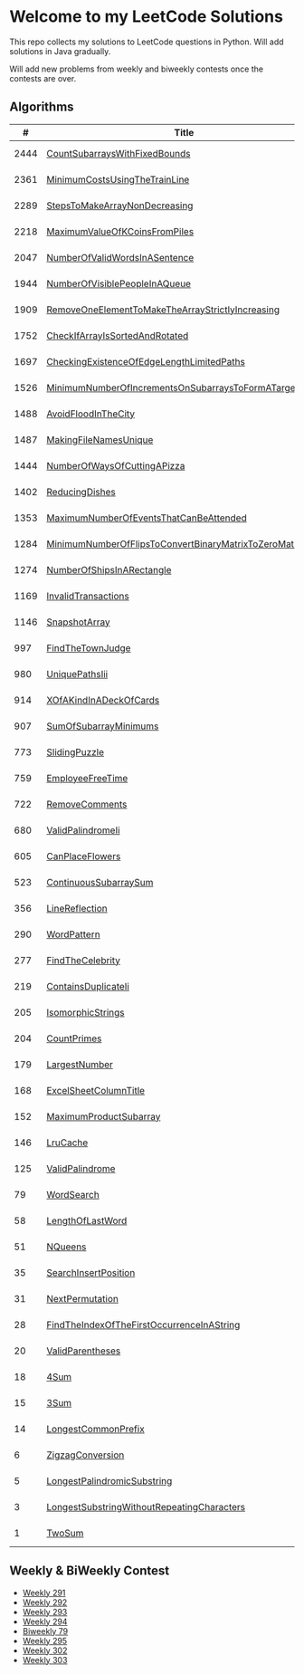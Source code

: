# Welcome to my LeetCode Solutions

This repo collects my solutions to LeetCode questions in Python. Will add solutions in Java gradually.

Will add new problems from weekly and biweekly contests once the contests are over.

## Algorithms

| # | Title | Solution | Difficulty |
|---| ----- | -------- | ---------- |
| 2444 | [CountSubarraysWithFixedBounds](https://leetcode.com/problems/count-subarrays-with-fixed-bounds/description/) |[java](https://github.com/mortimerliu/LeetCode/blob/main/algorithms/java/hard/2444.CountSubarraysWithFixedBounds.java), [python](https://github.com/mortimerliu/LeetCode/blob/main/algorithms/python/hard/2444.CountSubarraysWithFixedBounds.java) | hard |
| 2361 | [MinimumCostsUsingTheTrainLine](https://leetcode.com/problems/minimum-costs-using-the-train-line/description/) |[java](https://github.com/mortimerliu/LeetCode/blob/main/algorithms/java/hard/2361.MinimumCostsUsingTheTrainLine.java), [python](https://github.com/mortimerliu/LeetCode/blob/main/algorithms/python/hard/2361.MinimumCostsUsingTheTrainLine.java) | hard |
| 2289 | [StepsToMakeArrayNonDecreasing](https://leetcode.com/problems/steps-to-make-array-non-decreasing/description/) |[java](https://github.com/mortimerliu/LeetCode/blob/main/algorithms/java/medium/2289.StepsToMakeArrayNonDecreasing.java), [python](https://github.com/mortimerliu/LeetCode/blob/main/algorithms/python/medium/2289.StepsToMakeArrayNonDecreasing.java) | medium |
| 2218 | [MaximumValueOfKCoinsFromPiles](https://leetcode.com/problems/maximum-value-of-kcoins-from-piles/description/) |[java](https://github.com/mortimerliu/LeetCode/blob/main/algorithms/java/hard/2218.MaximumValueOfKCoinsFromPiles.java), [python](https://github.com/mortimerliu/LeetCode/blob/main/algorithms/python/hard/2218.MaximumValueOfKCoinsFromPiles.java) | hard |
| 2047 | [NumberOfValidWordsInASentence](https://leetcode.com/problems/number-of-valid-words-in-asentence/description/) |[java](https://github.com/mortimerliu/LeetCode/blob/main/algorithms/java/easy/2047.NumberOfValidWordsInASentence.java), [python](https://github.com/mortimerliu/LeetCode/blob/main/algorithms/python/easy/2047.NumberOfValidWordsInASentence.java) | easy |
| 1944 | [NumberOfVisiblePeopleInAQueue](https://leetcode.com/problems/number-of-visible-people-in-aqueue/description/) |[java](https://github.com/mortimerliu/LeetCode/blob/main/algorithms/java/hard/1944.NumberOfVisiblePeopleInAQueue.java), [python](https://github.com/mortimerliu/LeetCode/blob/main/algorithms/python/hard/1944.NumberOfVisiblePeopleInAQueue.java) | hard |
| 1909 | [RemoveOneElementToMakeTheArrayStrictlyIncreasing](https://leetcode.com/problems/remove-one-element-to-make-the-array-strictly-increasing/description/) |[java](https://github.com/mortimerliu/LeetCode/blob/main/algorithms/java/easy/1909.RemoveOneElementToMakeTheArrayStrictlyIncreasing.java), [python](https://github.com/mortimerliu/LeetCode/blob/main/algorithms/python/easy/1909.RemoveOneElementToMakeTheArrayStrictlyIncreasing.java) | easy |
| 1752 | [CheckIfArrayIsSortedAndRotated](https://leetcode.com/problems/check-if-array-is-sorted-and-rotated/description/) |[java](https://github.com/mortimerliu/LeetCode/blob/main/algorithms/java/easy/1752.CheckIfArrayIsSortedAndRotated.java), [python](https://github.com/mortimerliu/LeetCode/blob/main/algorithms/python/easy/1752.CheckIfArrayIsSortedAndRotated.java) | easy |
| 1697 | [CheckingExistenceOfEdgeLengthLimitedPaths](https://leetcode.com/problems/checking-existence-of-edge-length-limited-paths/description/) |[java](https://github.com/mortimerliu/LeetCode/blob/main/algorithms/java/hard/1697.CheckingExistenceOfEdgeLengthLimitedPaths.java), [python](https://github.com/mortimerliu/LeetCode/blob/main/algorithms/python/hard/1697.CheckingExistenceOfEdgeLengthLimitedPaths.java) | hard |
| 1526 | [MinimumNumberOfIncrementsOnSubarraysToFormATargetArray](https://leetcode.com/problems/minimum-number-of-increments-on-subarrays-to-form-atarget-array/description/) |[java](https://github.com/mortimerliu/LeetCode/blob/main/algorithms/java/hard/1526.MinimumNumberOfIncrementsOnSubarraysToFormATargetArray.java), [python](https://github.com/mortimerliu/LeetCode/blob/main/algorithms/python/hard/1526.MinimumNumberOfIncrementsOnSubarraysToFormATargetArray.java) | hard |
| 1488 | [AvoidFloodInTheCity](https://leetcode.com/problems/avoid-flood-in-the-city/description/) |[java](https://github.com/mortimerliu/LeetCode/blob/main/algorithms/java/medium/1488.AvoidFloodInTheCity.java), [python](https://github.com/mortimerliu/LeetCode/blob/main/algorithms/python/medium/1488.AvoidFloodInTheCity.java) | medium |
| 1487 | [MakingFileNamesUnique](https://leetcode.com/problems/making-file-names-unique/description/) |[java](https://github.com/mortimerliu/LeetCode/blob/main/algorithms/java/medium/1487.MakingFileNamesUnique.java), [python](https://github.com/mortimerliu/LeetCode/blob/main/algorithms/python/medium/1487.MakingFileNamesUnique.java) | medium |
| 1444 | [NumberOfWaysOfCuttingAPizza](https://leetcode.com/problems/number-of-ways-of-cutting-apizza/description/) |[java](https://github.com/mortimerliu/LeetCode/blob/main/algorithms/java/hard/1444.NumberOfWaysOfCuttingAPizza.java), [python](https://github.com/mortimerliu/LeetCode/blob/main/algorithms/python/hard/1444.NumberOfWaysOfCuttingAPizza.java) | hard |
| 1402 | [ReducingDishes](https://leetcode.com/problems/reducing-dishes/description/) |[java](https://github.com/mortimerliu/LeetCode/blob/main/algorithms/java/hard/1402.ReducingDishes.java), [python](https://github.com/mortimerliu/LeetCode/blob/main/algorithms/python/hard/1402.ReducingDishes.java) | hard |
| 1353 | [MaximumNumberOfEventsThatCanBeAttended](https://leetcode.com/problems/maximum-number-of-events-that-can-be-attended/description/) |[java](https://github.com/mortimerliu/LeetCode/blob/main/algorithms/java/medium/1353.MaximumNumberOfEventsThatCanBeAttended.java), [python](https://github.com/mortimerliu/LeetCode/blob/main/algorithms/python/medium/1353.MaximumNumberOfEventsThatCanBeAttended.java) | medium |
| 1284 | [MinimumNumberOfFlipsToConvertBinaryMatrixToZeroMatrix](https://leetcode.com/problems/minimum-number-of-flips-to-convert-binary-matrix-to-zero-matrix/description/) |[java](https://github.com/mortimerliu/LeetCode/blob/main/algorithms/java/hard/1284.MinimumNumberOfFlipsToConvertBinaryMatrixToZeroMatrix.java), [python](https://github.com/mortimerliu/LeetCode/blob/main/algorithms/python/hard/1284.MinimumNumberOfFlipsToConvertBinaryMatrixToZeroMatrix.java) | hard |
| 1274 | [NumberOfShipsInARectangle](https://leetcode.com/problems/number-of-ships-in-arectangle/description/) |[java](https://github.com/mortimerliu/LeetCode/blob/main/algorithms/java/hard/1274.NumberOfShipsInARectangle.java), [python](https://github.com/mortimerliu/LeetCode/blob/main/algorithms/python/hard/1274.NumberOfShipsInARectangle.java) | hard |
| 1169 | [InvalidTransactions](https://leetcode.com/problems/invalid-transactions/description/) |[java](https://github.com/mortimerliu/LeetCode/blob/main/algorithms/java/medium/1169.InvalidTransactions.java), [python](https://github.com/mortimerliu/LeetCode/blob/main/algorithms/python/medium/1169.InvalidTransactions.java) | medium |
| 1146 | [SnapshotArray](https://leetcode.com/problems/snapshot-array/description/) |[java](https://github.com/mortimerliu/LeetCode/blob/main/algorithms/java/medium/1146.SnapshotArray.java), [python](https://github.com/mortimerliu/LeetCode/blob/main/algorithms/python/medium/1146.SnapshotArray.java) | medium |
| 997 | [FindTheTownJudge](https://leetcode.com/problems/find-the-town-judge/description/) |[java](https://github.com/mortimerliu/LeetCode/blob/main/algorithms/java/easy/997.FindTheTownJudge.java), [python](https://github.com/mortimerliu/LeetCode/blob/main/algorithms/python/easy/997.FindTheTownJudge.java) | easy |
| 980 | [UniquePathsIii](https://leetcode.com/problems/unique-paths-iii/description/) |[java](https://github.com/mortimerliu/LeetCode/blob/main/algorithms/java/hard/980.UniquePathsIii.java), [python](https://github.com/mortimerliu/LeetCode/blob/main/algorithms/python/hard/980.UniquePathsIii.java) | hard |
| 914 | [XOfAKindInADeckOfCards](https://leetcode.com/problems/xof-akind-in-adeck-of-cards/description/) |[java](https://github.com/mortimerliu/LeetCode/blob/main/algorithms/java/easy/914.XOfAKindInADeckOfCards.java), [python](https://github.com/mortimerliu/LeetCode/blob/main/algorithms/python/easy/914.XOfAKindInADeckOfCards.java) | easy |
| 907 | [SumOfSubarrayMinimums](https://leetcode.com/problems/sum-of-subarray-minimums/description/) |[java](https://github.com/mortimerliu/LeetCode/blob/main/algorithms/java/medium/907.SumOfSubarrayMinimums.java), [python](https://github.com/mortimerliu/LeetCode/blob/main/algorithms/python/medium/907.SumOfSubarrayMinimums.java) | medium |
| 773 | [SlidingPuzzle](https://leetcode.com/problems/sliding-puzzle/description/) |[java](https://github.com/mortimerliu/LeetCode/blob/main/algorithms/java/hard/773.SlidingPuzzle.java), [python](https://github.com/mortimerliu/LeetCode/blob/main/algorithms/python/hard/773.SlidingPuzzle.java) | hard |
| 759 | [EmployeeFreeTime](https://leetcode.com/problems/employee-free-time/description/) |[java](https://github.com/mortimerliu/LeetCode/blob/main/algorithms/java/hard/759.EmployeeFreeTime.java), [python](https://github.com/mortimerliu/LeetCode/blob/main/algorithms/python/hard/759.EmployeeFreeTime.java) | hard |
| 722 | [RemoveComments](https://leetcode.com/problems/remove-comments/description/) |[java](https://github.com/mortimerliu/LeetCode/blob/main/algorithms/java/medium/722.RemoveComments.java), [python](https://github.com/mortimerliu/LeetCode/blob/main/algorithms/python/medium/722.RemoveComments.java) | medium |
| 680 | [ValidPalindromeIi](https://leetcode.com/problems/valid-palindrome-ii/description/) |[java](https://github.com/mortimerliu/LeetCode/blob/main/algorithms/java/easy/680.ValidPalindromeIi.java), [python](https://github.com/mortimerliu/LeetCode/blob/main/algorithms/python/easy/680.ValidPalindromeIi.java) | easy |
| 605 | [CanPlaceFlowers](https://leetcode.com/problems/can-place-flowers/description/) |[java](https://github.com/mortimerliu/LeetCode/blob/main/algorithms/java/easy/605.CanPlaceFlowers.java), [python](https://github.com/mortimerliu/LeetCode/blob/main/algorithms/python/easy/605.CanPlaceFlowers.java) | easy |
| 523 | [ContinuousSubarraySum](https://leetcode.com/problems/continuous-subarray-sum/description/) |[java](https://github.com/mortimerliu/LeetCode/blob/main/algorithms/java/medium/523.ContinuousSubarraySum.java), [python](https://github.com/mortimerliu/LeetCode/blob/main/algorithms/python/medium/523.ContinuousSubarraySum.java) | medium |
| 356 | [LineReflection](https://leetcode.com/problems/line-reflection/description/) |[java](https://github.com/mortimerliu/LeetCode/blob/main/algorithms/java/medium/356.LineReflection.java), [python](https://github.com/mortimerliu/LeetCode/blob/main/algorithms/python/medium/356.LineReflection.java) | medium |
| 290 | [WordPattern](https://leetcode.com/problems/word-pattern/description/) |[java](https://github.com/mortimerliu/LeetCode/blob/main/algorithms/java/easy/290.WordPattern.java), [python](https://github.com/mortimerliu/LeetCode/blob/main/algorithms/python/easy/290.WordPattern.java) | easy |
| 277 | [FindTheCelebrity](https://leetcode.com/problems/find-the-celebrity/description/) |[java](https://github.com/mortimerliu/LeetCode/blob/main/algorithms/java/medium/277.FindTheCelebrity.java), [python](https://github.com/mortimerliu/LeetCode/blob/main/algorithms/python/medium/277.FindTheCelebrity.java) | medium |
| 219 | [ContainsDuplicateIi](https://leetcode.com/problems/contains-duplicate-ii/description/) |[java](https://github.com/mortimerliu/LeetCode/blob/main/algorithms/java/easy/219.ContainsDuplicateIi.java), [python](https://github.com/mortimerliu/LeetCode/blob/main/algorithms/python/easy/219.ContainsDuplicateIi.java) | easy |
| 205 | [IsomorphicStrings](https://leetcode.com/problems/isomorphic-strings/description/) |[java](https://github.com/mortimerliu/LeetCode/blob/main/algorithms/java/easy/205.IsomorphicStrings.java), [python](https://github.com/mortimerliu/LeetCode/blob/main/algorithms/python/easy/205.IsomorphicStrings.java) | easy |
| 204 | [CountPrimes](https://leetcode.com/problems/count-primes/description/) |[java](https://github.com/mortimerliu/LeetCode/blob/main/algorithms/java/medium/204.CountPrimes.java), [python](https://github.com/mortimerliu/LeetCode/blob/main/algorithms/python/medium/204.CountPrimes.java) | medium |
| 179 | [LargestNumber](https://leetcode.com/problems/largest-number/description/) |[java](https://github.com/mortimerliu/LeetCode/blob/main/algorithms/java/medium/179.LargestNumber.java), [python](https://github.com/mortimerliu/LeetCode/blob/main/algorithms/python/medium/179.LargestNumber.java) | medium |
| 168 | [ExcelSheetColumnTitle](https://leetcode.com/problems/excel-sheet-column-title/description/) |[java](https://github.com/mortimerliu/LeetCode/blob/main/algorithms/java/easy/168.ExcelSheetColumnTitle.java), [python](https://github.com/mortimerliu/LeetCode/blob/main/algorithms/python/easy/168.ExcelSheetColumnTitle.java) | easy |
| 152 | [MaximumProductSubarray](https://leetcode.com/problems/maximum-product-subarray/description/) |[java](https://github.com/mortimerliu/LeetCode/blob/main/algorithms/java/medium/152.MaximumProductSubarray.java), [python](https://github.com/mortimerliu/LeetCode/blob/main/algorithms/python/medium/152.MaximumProductSubarray.java) | medium |
| 146 | [LruCache](https://leetcode.com/problems/lru-cache/description/) |[java](https://github.com/mortimerliu/LeetCode/blob/main/algorithms/java/medium/146.LruCache.java), [python](https://github.com/mortimerliu/LeetCode/blob/main/algorithms/python/medium/146.LruCache.java) | medium |
| 125 | [ValidPalindrome](https://leetcode.com/problems/valid-palindrome/description/) |[java](https://github.com/mortimerliu/LeetCode/blob/main/algorithms/java/easy/125.ValidPalindrome.java), [python](https://github.com/mortimerliu/LeetCode/blob/main/algorithms/python/easy/125.ValidPalindrome.java) | easy |
| 79 | [WordSearch](https://leetcode.com/problems/word-search/description/) |[java](https://github.com/mortimerliu/LeetCode/blob/main/algorithms/java/medium/79.WordSearch.java), [python](https://github.com/mortimerliu/LeetCode/blob/main/algorithms/python/medium/79.WordSearch.java) | medium |
| 58 | [LengthOfLastWord](https://leetcode.com/problems/length-of-last-word/description/) |[java](https://github.com/mortimerliu/LeetCode/blob/main/algorithms/java/easy/58.LengthOfLastWord.java), [python](https://github.com/mortimerliu/LeetCode/blob/main/algorithms/python/easy/58.LengthOfLastWord.java) | easy |
| 51 | [NQueens](https://leetcode.com/problems/nqueens/description/) |[java](https://github.com/mortimerliu/LeetCode/blob/main/algorithms/java/hard/51.NQueens.java), [python](https://github.com/mortimerliu/LeetCode/blob/main/algorithms/python/hard/51.NQueens.java) | hard |
| 35 | [SearchInsertPosition](https://leetcode.com/problems/search-insert-position/description/) |[java](https://github.com/mortimerliu/LeetCode/blob/main/algorithms/java/easy/35.SearchInsertPosition.java), [python](https://github.com/mortimerliu/LeetCode/blob/main/algorithms/python/easy/35.SearchInsertPosition.java) | easy |
| 31 | [NextPermutation](https://leetcode.com/problems/next-permutation/description/) |[java](https://github.com/mortimerliu/LeetCode/blob/main/algorithms/java/medium/31.NextPermutation.java), [python](https://github.com/mortimerliu/LeetCode/blob/main/algorithms/python/medium/31.NextPermutation.java) | medium |
| 28 | [FindTheIndexOfTheFirstOccurrenceInAString](https://leetcode.com/problems/find-the-index-of-the-first-occurrence-in-astring/description/) |[java](https://github.com/mortimerliu/LeetCode/blob/main/algorithms/java/medium/28.FindTheIndexOfTheFirstOccurrenceInAString.java), [python](https://github.com/mortimerliu/LeetCode/blob/main/algorithms/python/medium/28.FindTheIndexOfTheFirstOccurrenceInAString.java) | medium |
| 20 | [ValidParentheses](https://leetcode.com/problems/valid-parentheses/description/) |[java](https://github.com/mortimerliu/LeetCode/blob/main/algorithms/java/easy/20.ValidParentheses.java), [python](https://github.com/mortimerliu/LeetCode/blob/main/algorithms/python/easy/20.ValidParentheses.java) | easy |
| 18 | [4Sum](https://leetcode.com/problems/4sum/description/) |[java](https://github.com/mortimerliu/LeetCode/blob/main/algorithms/java/medium/18.4Sum.java), [python](https://github.com/mortimerliu/LeetCode/blob/main/algorithms/python/medium/18.4Sum.java) | medium |
| 15 | [3Sum](https://leetcode.com/problems/3sum/description/) |[java](https://github.com/mortimerliu/LeetCode/blob/main/algorithms/java/medium/15.3Sum.java), [python](https://github.com/mortimerliu/LeetCode/blob/main/algorithms/python/medium/15.3Sum.java) | medium |
| 14 | [LongestCommonPrefix](https://leetcode.com/problems/longest-common-prefix/description/) |[java](https://github.com/mortimerliu/LeetCode/blob/main/algorithms/java/easy/14.LongestCommonPrefix.java), [python](https://github.com/mortimerliu/LeetCode/blob/main/algorithms/python/easy/14.LongestCommonPrefix.java) | easy |
| 6 | [ZigzagConversion](https://leetcode.com/problems/zigzag-conversion/description/) |[java](https://github.com/mortimerliu/LeetCode/blob/main/algorithms/java/medium/6.ZigzagConversion.java), [python](https://github.com/mortimerliu/LeetCode/blob/main/algorithms/python/medium/6.ZigzagConversion.java) | medium |
| 5 | [LongestPalindromicSubstring](https://leetcode.com/problems/longest-palindromic-substring/description/) |[java](https://github.com/mortimerliu/LeetCode/blob/main/algorithms/java/medium/5.LongestPalindromicSubstring.java), [python](https://github.com/mortimerliu/LeetCode/blob/main/algorithms/python/medium/5.LongestPalindromicSubstring.java) | medium |
| 3 | [LongestSubstringWithoutRepeatingCharacters](https://leetcode.com/problems/longest-substring-without-repeating-characters/description/) |[java](https://github.com/mortimerliu/LeetCode/blob/main/algorithms/java/medium/3.LongestSubstringWithoutRepeatingCharacters.java), [python](https://github.com/mortimerliu/LeetCode/blob/main/algorithms/python/medium/3.LongestSubstringWithoutRepeatingCharacters.java) | medium |
| 1 | [TwoSum](https://leetcode.com/problems/two-sum/description/) |[java](https://github.com/mortimerliu/LeetCode/blob/main/algorithms/java/easy/1.TwoSum.java), [python](https://github.com/mortimerliu/LeetCode/blob/main/algorithms/python/easy/1.TwoSum.java) | easy |


## Weekly & BiWeekly Contest

+ [Weekly 291](https://leetcode.com/contest/weekly-contest-291)
+ [Weekly 292](https://leetcode.com/contest/weekly-contest-292)
+ [Weekly 293](https://leetcode.com/contest/weekly-contest-293)
+ [Weekly 294](https://leetcode.com/contest/weekly-contest-294)
+ [Biweekly 79](https://leetcode.com/contest/biweekly-contest-79/)
+ [Weekly 295](https://leetcode.com/contest/weekly-contest-295)
+ [Weekly 302](https://leetcode.com/contest/weekly-contest-302)
+ [Weekly 303](https://leetcode.com/contest/weekly-contest-303)
